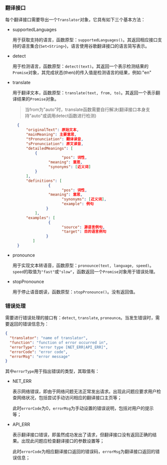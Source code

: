### 翻译接口

每个翻译接口需要导出一个`Translator`对象，它具有如下三个基本方法：

* supportedLanguages

  用于获取支持的语言，函数原型：`supportedLanguages()`。其返回相应接口支持的语言集合(`Set<String>`)，语言使用谷歌翻译接口的语言简写表示。

* detect

  用于检测语言，函数原型：`detect(text)`。其返回一个表示检测结果的`Promise`对象，其完成状态(then)的传入值是检测语言的结果，例如:"en"

* translate

  用于翻译文本，函数原型：`translate(text, from, to)`。其返回一个表示翻译结果的`Promise`对象。

  > 当from为"auto"时，translate函数需要自行解决(翻译接口本身支持"auto"或调用detect函数进行检测)

  ```json
    {
        "originalText": 原始文本,
        "mainMeaning": 主要意思,
        "tPronunciation": 翻译读音,
        "sPronunciation": 原文读音,
        "detailedMeanings": [
          	{
				        "pos": 词性,
            	  "meaning": 意思,
            	  "synonyms": [近义词]
          	}
        ],
        "definitions": [
			      {
				        "pos": 词性,
            	  "meaning": 意思,
				        "synonyms": [近义词],
				        "example": 例句
			     }
		    ],
        "examples": [
			      {
				        "source": 源语言例句,
				        "target": 目的语言例句
			     }
		   ]
    }
  ```

* pronounce

  用于实现文本转语音，函数原型：`pronounce(text, language, speed)`。`speed`的取值为`"fast"`或`"slow"`，函数返回一个`Promise`对象用于错误处理。

* stopPronounce

  用于停止语音朗读，函数原型：`stopPronounce()`。没有返回值。

### 错误处理

需要进行错误处理的接口有：`detect`, `translate`, `pronounce`。当发生错误时，需要返回的错误信息为：

```json
{
  "translator": "name of translator",
  "function": "function of error occurred in",
  "errorType": "error type [NET_ERR|API_ERR]",
  "errorCode": "error code",
  "errorMsg": "error message"
}
```

其中`errorType`用于指出错误的类型，其取值有：

* NET_ERR

  表示网络错误，即由于网络问题无法正常发出请求。出现此问题应要求用户检查网络状况，包括尝试手动访问相应的翻译接口主页等；

  此时`errorCode`为0，`errorMsg`为手动设置的错误说明，包括对用户的提示等；

* API_ERR

  表示翻译接口错误，即虽然成功发出了请求，但翻译接口没有返回正确的结果。出现此问题应检查翻译接口的参数设置等；

  此时`errorCode`为相应翻译接口返回的错误码，`errorMsg`为翻译接口返回的错误信息；
